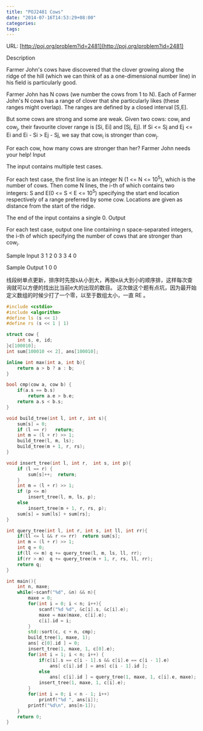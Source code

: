 ```yaml
---
title: "POJ2481 Cows"
date: "2014-07-16T14:53:29+08:00"
categories:
tags:
---
```


                                            
URL: [http://poj.org/problem?id=2481](http://poj.org/problem?id=2481)


Description

Farmer John's cows have discovered that the clover growing along the ridge of the hill (which we can think of as a one-dimensional number line) in his field is particularly good. 


Farmer John has N cows (we number the cows from 1 to N). Each of Farmer John's N cows has a range of clover that she particularly likes (these ranges might overlap). The ranges are defined by a closed interval [S,E]. 


But some cows are strong and some are weak. Given two cows: cow<sub>i</sub> and cow<sub>j</sub>, their favourite clover range is [Si, Ei] and [Sj, Ej]. If Si <= Sj and Ej <= Ei and Ei - Si > Ej - Sj, we say that cow<sub>i</sub> is stronger than cow<sub>j</sub>. 


For each cow, how many cows are stronger than her? Farmer John needs your help!
Input

The input contains multiple test cases. 

For each test case, the first line is an integer N (1 <= N <= 10<sup>5</sup>), which is the number of cows. Then come N lines, the i-th of which contains two integers: S and E(0 <= S < E <= 10<sup>5</sup>) specifying the start end location respectively of a
 range preferred by some cow. Locations are given as distance from the start of the ridge. 


The end of the input contains a single 0.
Output

For each test case, output one line containing n space-separated integers, the i-th of which specifying the number of cows that are stronger than cow<sub>i</sub>. 

Sample Input
3
1 2
0 3
3 4
0

Sample Output
1 0 0

   线段树单点更新，排序时先按s从小到大，再按e从大到小的顺序排，这样每次查询就可以方便的找出比当前e大的出现的数目。
这次做这个题有点坑，因为最开始定义数组的时候少打了一个零，以至于数组太小，一直 RE 。

```cpp
#include <cstdio>
#include <algorithm>
#define ls (s << 1)
#define rs (s << 1 | 1)

struct cow {
    int s, e, id;
}c[100010];
int sum[100010 << 2], ans[100010];

inline int max(int a, int b){
    return a > b ? a : b;
}

bool cmp(cow a, cow b) {
    if(a.s == b.s)
        return a.e > b.e;
    return a.s < b.s;
}

void build_tree(int l, int r, int s){
    sum[s] = 0;
    if (l == r)   return;
    int m = (l + r) >> 1;
    build_tree(l, m, ls);
    build_tree(m + 1, r, rs);
}

void insert_tree(int l, int r,  int s, int p){
    if (l == r) {
        sum[s]++;  return;
    }
    int m = (l + r) >> 1;
    if (p <= m) 
    	insert_tree(l, m, ls, p);
    else 
    	insert_tree(m + 1, r, rs, p);
    sum[s] = sum[ls] + sum[rs]; 
}

int query_tree(int l, int r, int s, int ll, int rr){
    if(ll <= l && r <= rr)  return sum[s];
    int m = (l + r) >> 1;
    int q = 0;
    if(ll <= m) q += query_tree(l, m, ls, ll, rr);
    if(rr > m)  q += query_tree(m + 1, r, rs, ll, rr);
    return q;
}

int main(){
    int n, maxe;
    while(~scanf("%d", &n) && n){
        maxe = 0;
        for(int i = 0; i < n; i++){
            scanf("%d %d", &c[i].s, &c[i].e);
            maxe = max(maxe, c[i].e);
            c[i].id = i;
        }
        std::sort(c, c + n, cmp);
        build_tree(1, maxe, 1);
        ans[ c[0].id ] = 0;
        insert_tree(1, maxe, 1, c[0].e);
        for(int i = 1; i < n; i++) {
            if(c[i].s == c[i - 1].s && c[i].e == c[i - 1].e)
                ans[ c[i].id ] = ans[ c[i - 1].id ];
            else
                ans[ c[i].id ] = query_tree(1, maxe, 1, c[i].e, maxe);
            insert_tree(1, maxe, 1, c[i].e);
        }
        for(int i = 0; i < n - 1; i++)
            printf("%d ", ans[i]);
        printf("%d\n", ans[n-1]);
    }
    return 0;
}
```




